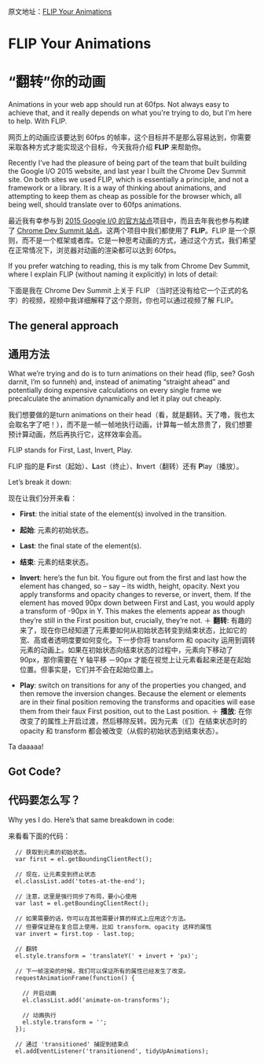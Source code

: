 原文地址：[FLIP Your Animations](https://aerotwist.com/blog/flip-your-animations/)

# FLIP Your Animations
# “翻转”你的动画

Animations in your web app should run at 60fps. Not always easy to achieve that, and it really depends on what you're trying to do, but I'm here to help. With FLIP.

网页上的动画应该要达到 60fps 的帧率，这个目标并不是那么容易达到，你需要采取各种方式才能实现这个目标，今天我将介绍 **FLIP** 来帮助你。

Recently I’ve had the pleasure of being part of the team that built building the Google I/O 2015 website, and last year I built the Chrome Dev Summit site. On both sites we used FLIP, which is essentially a principle, and not a framework or a library. It is a way of thinking about animations, and attempting to keep them as cheap as possible for the browser which, all being well, should translate over to 60fps animations.

最近我有幸参与到 [2015 Google I/0 的官方站点](https://events.google.com/io2015/)项目中，而且去年我也参与构建了 [Chrome Dev Summit 站点](https://developer.chrome.com/devsummit/)。这两个项目中我们都使用了 **FLIP**。FLIP 是一个原则，而不是一个框架或者库。它是一种思考动画的方式，通过这个方式，我们希望在正常情况下，浏览器对动画的渲染都可以达到 60fps。

If you prefer watching to reading, this is my talk from Chrome Dev Summit, where I explain FLIP (without naming it explicitly) in lots of detail:

下面是我在 Chrome Dev Summit 上关于 FLIP （当时还没有给它一个正式的名字）的视频，视频中我详细解释了这个原则，你也可以通过视频了解 FLIP。

## The general approach
## 通用方法

What we’re trying and do is to turn animations on their head (flip, see? Gosh darnit, I’m so funneh) and, instead of animating “straight ahead” and potentially doing expensive calculations on every single frame we precalculate the animation dynamically and let it play out cheaply.

我们想要做的是turn animations on their head（看，就是翻转。天了噜，我也太会取名字了吧！），而不是一帧一帧地执行动画，计算每一帧太昂贵了，我们想要预计算动画，然后再执行它，这样效率会高。

FLIP stands for First, Last, Invert, Play.

FLIP 指的是 **F**irst（起始）、**L**ast（终止）、**I**nvert（翻转）还有 **P**lay（播放）。

Let’s break it down:

现在让我们分开来看：

+ **First**: the initial state of the element(s) involved in the transition.
+ **起始**: 元素的初始状态。

+ **Last**: the final state of the element(s).
+ **结束**: 元素的结束状态。

+ **Invert**: here’s the fun bit. You figure out from the first and last how the element has changed, so – say – its width, height, opacity. Next you apply transforms and opacity changes to reverse, or invert, them. If the element has moved 90px down between First and Last, you would apply a transform of -90px in Y. This makes the elements appear as though they’re still in the First position but, crucially, they’re not.
＋ **翻转**: 有趣的来了，现在你已经知道了元素要如何从初始状态转变到结束状态，比如它的宽、高或者透明度要如何变化。下一步你将 transform 和 opacity 运用到调转元素的动画上。如果在初始状态向结束状态的过程中，元素向下移动了 90px，那你需要在 Y 轴平移 －90px 才能在视觉上让元素看起来还是在起始位置。但事实是，它们并不会在起始位置上。

+ **Play**: switch on transitions for any of the properties you changed, and then remove the inversion changes. Because the element or elements are in their final position removing the transforms and opacities will ease them from their faux First position, out to the Last position.
＋ **播放**: 在你改变了的属性上开启过渡，然后移除反转。因为元素（们）在结束状态时的 opacity 和 transform 都会被改变（从假的初始状态到结束状态）。

Ta daaaaa!

## Got Code?
## 代码要怎么写？

Why yes I do. Here’s that same breakdown in code:

来看看下面的代码：


```
  // 获取到元素的初始状态。
  var first = el.getBoundingClientRect();

  // 现在，让元素变到终止状态
  el.classList.add('totes-at-the-end');

  // 注意，这里是强行同步了布局，要小心使用
  var last = el.getBoundingClientRect();

  // 如果需要的话，你可以在其他需要计算的样式上应用这个方法。
  // 但要保证是在复合层上使用，比如 transform、opacity 这样的属性
  var invert = first.top - last.top;

  // 翻转
  el.style.transform = 'translateY(' + invert + 'px)';

  // 下一帧渲染的时候，我们可以保证所有的属性已经发生了改变。
  requestAnimationFrame(function() {

    // 开启动画
    el.classList.add('animate-on-transforms');

    // 动画执行
    el.style.transform = '';
  });

  // 通过 'transitioned' 捕捉到结束点
  el.addEventListener('transitionend', tidyUpAnimations);
```









